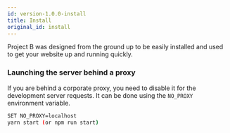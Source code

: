 ```yaml
---
id: version-1.0.0-install
title: Install
original_id: install
---
```


Project B was designed from the ground up to be easily installed and used to get your website up and running quickly.

### Launching the server behind a proxy

If you are behind a corporate proxy, you need to disable it for the development server requests. It can be done using the `NO_PROXY` environment variable.

```sh
SET NO_PROXY=localhost
yarn start (or npm run start)
```
